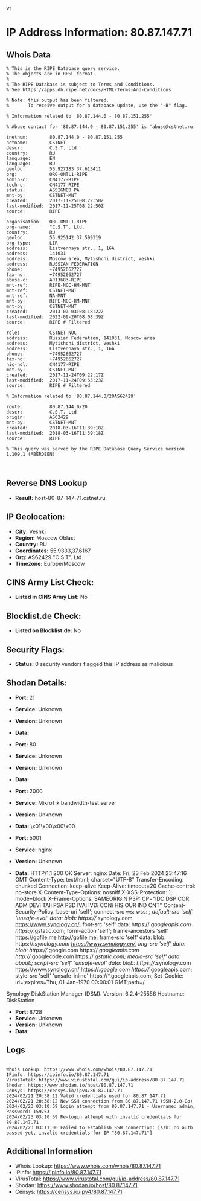 vt
# IP Address Information: 80.87.147.71

## Whois Data
```
% This is the RIPE Database query service.
% The objects are in RPSL format.
%
% The RIPE Database is subject to Terms and Conditions.
% See https://apps.db.ripe.net/docs/HTML-Terms-And-Conditions

% Note: this output has been filtered.
%       To receive output for a database update, use the "-B" flag.

% Information related to '80.87.144.0 - 80.87.151.255'

% Abuse contact for '80.87.144.0 - 80.87.151.255' is 'abuse@cstnet.ru'

inetnum:        80.87.144.0 - 80.87.151.255
netname:        CSTNET
descr:          C.S.T. Ltd.
country:        RU
language:       EN
language:       RU
geoloc:         55.927183 37.613411
org:            ORG-ONTL1-RIPE
admin-c:        CN4177-RIPE
tech-c:         CN4177-RIPE
status:         ASSIGNED PA
mnt-by:         CSTNET-MNT
created:        2017-11-25T08:22:50Z
last-modified:  2017-11-25T08:22:50Z
source:         RIPE

organisation:   ORG-ONTL1-RIPE
org-name:       "C.S.T". Ltd.
country:        RU
geoloc:         55.925142 37.599319
org-type:       LIR
address:        Listvennaya str., 1, 16A
address:        141031
address:        Moscow area, Mytishchi district, Veshki
address:        RUSSIAN FEDERATION
phone:          +74952662727
fax-no:         +74952662727
abuse-c:        AR13683-RIPE
mnt-ref:        RIPE-NCC-HM-MNT
mnt-ref:        CSTNET-MNT
mnt-ref:        NA-MNT
mnt-by:         RIPE-NCC-HM-MNT
mnt-by:         CSTNET-MNT
created:        2013-07-03T08:18:22Z
last-modified:  2022-09-20T08:08:39Z
source:         RIPE # Filtered

role:           CSTNET NOC
address:        Russian Federation, 141031, Moscow area
address:        Mytishchi district, Veshki
address:        Listvennaya str., 1, 16A
phone:          +74952662727
fax-no:         +74952662727
nic-hdl:        CN4177-RIPE
mnt-by:         CSTNET-MNT
created:        2017-11-24T09:22:17Z
last-modified:  2017-11-24T09:53:23Z
source:         RIPE # Filtered

% Information related to '80.87.144.0/20AS62429'

route:          80.87.144.0/20
descr:          C.S.T. Ltd
origin:         AS62429
mnt-by:         CSTNET-MNT
created:        2018-03-16T11:39:18Z
last-modified:  2018-03-16T11:39:18Z
source:         RIPE

% This query was served by the RIPE Database Query Service version 1.109.1 (ABERDEEN)



```
## Reverse DNS Lookup
- **Result:** host-80-87-147-71.cstnet.ru.

## IP Geolocation:
- **City:** Veshki
- **Region:** Moscow Oblast
- **Country:** RU
- **Coordinates:** 55.9333,37.6167
- **Org:** AS62429 "C.S.T". Ltd.
- **Timezone:** Europe/Moscow

## CINS Army List Check:
- **Listed in CINS Army List:** 
No

## Blocklist.de Check:
- **Listed on Blocklist.de:** 
No

## Security Flags:
- **Status:** 0 security vendors flagged this IP address as malicious

## Shodan Details:
- **Port:** 21
- **Service:** Unknown
- **Version:** Unknown
- **Data:** 

- **Port:** 80
- **Service:** Unknown
- **Version:** Unknown
- **Data:** 

- **Port:** 2000
- **Service:** MikroTik bandwidth-test server
- **Version:** Unknown
- **Data:** \x01\x00\x00\x00

- **Port:** 5001
- **Service:** nginx
- **Version:** Unknown
- **Data:** HTTP/1.1 200 OK
Server: nginx
Date: Fri, 23 Feb 2024 23:47:16 GMT
Content-Type: text/html; charset="UTF-8"
Transfer-Encoding: chunked
Connection: keep-alive
Keep-Alive: timeout=20
Cache-control: no-store
X-Content-Type-Options: nosniff
X-XSS-Protection: 1; mode=block
X-Frame-Options: SAMEORIGIN
P3P: CP="IDC DSP COR ADM DEVi TAIi PSA PSD IVAi IVDi CONi HIS OUR IND CNT"
Content-Security-Policy: base-uri 'self';  connect-src ws: wss: *; default-src 'self' 'unsafe-eval' data: blob: https://*.synology.com https://www.synology.cn/; font-src 'self' data: https://*.googleapis.com https://*.gstatic.com; form-action 'self'; frame-ancestors 'self' https://gofile.me http://gofile.me; frame-src 'self' data: blob: https://*.synology.com https://www.synology.cn/; img-src 'self' data: blob: https://*.google.com https://*.googleapis.com http://*.googlecode.com https://*.gstatic.com; media-src 'self' data: about:;  script-src 'self' 'unsafe-eval' data: blob: https://*.synology.com https://www.synology.cn/ https://*.google.com https://*.googleapis.com; style-src 'self' 'unsafe-inline' https://*.googleapis.com;
Set-Cookie: id=;expires=Thu, 01-Jan-1970 00:00:01 GMT;path=/


Synology DiskStation Manager (DSM):
  Version: 6.2.4-25556
  Hostname: DiskStation


- **Port:** 8728
- **Service:** Unknown
- **Version:** Unknown
- **Data:** 

## Logs
```

Whois Lookup: https://www.whois.com/whois/80.87.147.71
IPinfo: https://ipinfo.io/80.87.147.71
VirusTotal: https://www.virustotal.com/gui/ip-address/80.87.147.71
Shodan: https://www.shodan.io/host/80.87.147.71
Censys: https://censys.io/ipv4/80.87.147.71
2024/02/21 20:38:12 Valid credentials used for 80.87.147.71
2024/02/21 20:38:12 New SSH connection from 80.87.147.71 (SSH-2.0-Go)
2024/02/23 03:10:59 Login attempt from 80.87.147.71 - Username: admin, Password: 159753
2024/02/23 03:10:59 Re-login attempt with invalid credentials for 80.87.147.71
2024/02/23 03:11:00 Failed to establish SSH connection: [ssh: no auth passed yet, invalid credentials for IP "80.87.147.71"]

```
## Additional Information
- Whois Lookup: https://www.whois.com/whois/80.87.147.71
- IPinfo: https://ipinfo.io/80.87.147.71
- VirusTotal: https://www.virustotal.com/gui/ip-address/80.87.147.71
- Shodan: https://www.shodan.io/host/80.87.147.71
- Censys: https://censys.io/ipv4/80.87.147.71

